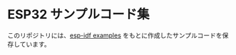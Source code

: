 # ESP32 サンプルコード集

このリポジトリには、[esp-idf examples](https://github.com/espressif/esp-idf/tree/master/examples)
をもとに作成したサンプルコードを保存しています。

